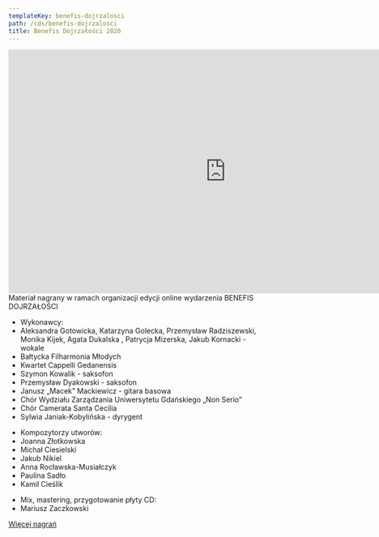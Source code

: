 ```yaml
---
templateKey: benefis-dojrzalosci
path: /cds/benefis-dojrzalosci
title: Benefis Dojrzałości 2020
---
```

<div class="box cds-box">
    <div class="youtube-movie">
        <iframe width="857" height="482" src="https://www.youtube.com/embed/LiRhTgHYSrw" frameborder="0" allow="accelerometer; autoplay; clipboard-write; encrypted-media; gyroscope; picture-in-picture" allowfullscreen></iframe>
    </div>
</div>
<div class="box cds-box">
    Materiał nagrany w ramach organizacji edycji online wydarzenia BENEFIS DOJRZAŁOŚCI
</div>
<div class="box cds-box">
    <ul class="works__performers">
        <li class="works__performers--title">Wykonawcy:</li>
        <li>
            Aleksandra Gotowicka, Katarzyna Golecka, Przemysław Radziszewski, Monika Kijek, Agata Dukalska , Patrycja Mizerska, Jakub Kornacki - wokale        </li>
        <li>
            Bałtycka Filharmonia Młodych            
        </li>
        <li>
            Kwartet Cappelli Gedanensis
        </li>
        <li>
            Szymon Kowalik - saksofon
        </li>
        <li>
            Przemysław Dyakowski - saksofon
        </li>
        <li>
            Janusz „Macek” Mackiewicz - gitara basowa
        </li>
        <li>
            Chór Wydziału Zarządzania Uniwersytetu Gdańskiego „Non Serio”
        </li>
        <li>
            Chór Camerata Santa Cecilia
        </li>
        <li>
            Sylwia Janiak-Kobylińska - dyrygent
        </li>
    </ul>
</div>

<div class="box cds-box">
    <ul class="works__performers">
        <li class="works__performers--title">Kompozytorzy utworów:</li>
        <li>
            Joanna Złotkowska
        </li>
        <li>
            Michał Ciesielski
        </li>
        <li>
            Jakub Nikiel
        </li>
        <li>
            Anna Rocławska-Musiałczyk
        </li>
        <li>
            Paulina Sadło
        </li>
        <li>
            Kamil Cieślik
        </li>
    </ul>
</div>

<div class="box cds-box">
    <ul class="works__performers">
        <li class="works__performers--title">Mix, mastering, przygotowanie płyty CD:</li>
        <li>
            Mariusz Zaczkowski
        </li>
    </ul>
</div>

<div class="box cds-box">
    <a href="https://benefisdojrzalosci.pl/?doing_wp_cron=1608659421.4839200973510742187500" target="_blank" class="cds__buy-link">Więcej nagrań</a>
</div>


